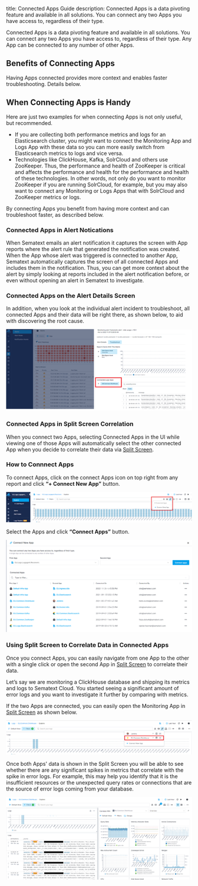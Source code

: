 title: Connected Apps Guide
description: Connected Apps is a data pivoting feature and available in all solutions. You can connect any two Apps you have access to, regardless of their type.

Connected Apps is a data pivoting feature and available in all solutions. You can connect any two Apps you have access to, regardless of their type.  Any App can be connected to any number of other Apps.

## Benefits of Connecting Apps

Having Apps connected provides more context and enables faster troubleshooting.  Details below.

## When Connecting Apps is Handy

Here are just two examples for when connecting Apps is not only useful, but recommended.

- If you are collecting both performance metrics and logs for an Elasticsearch cluster, you might want to connect the Monitoring App and Logs App with these data so you can more easily switch from Elasticsearch metrics to logs and vice versa.
- Technologies like ClickHouse, Kafka, SolrCloud and others use ZooKeeper.  Thus, the performance and health of ZooKeeper is critical and affects the performance and health for the performance and health of these technologies.  In other words, not only do you want to monitor ZooKeeper if you are running SolrCloud, for example, but you may also want to connect any Monitoring or Logs Apps that with SolrCloud and ZooKeeper metrics or logs.

By connecting Apps you benefit from having more context and can troubleshoot faster, as described below.


### Connected Apps in Alert Notications

When Sematext emails an alert notification it captures the screen with App reports where the alert rule that generated the notification was created.  When the App whose alert was triggered is connected to another App, Sematext automatically captures the screen of all connected Apps and includes them in the notification.  Thus, you can get more context about the alert by simply looking at reports included in the alert notification before, or even without opening an alert in Sematext to investigate.

### Connected Apps on the Alert Details Screen

In addition, when you look at the individual alert incident to troubleshoot, all connected Apps and their data will be right there, as shown below, to aid with discovering the root cause.

![Sematext Cloud Connected Apps - Connected Apps Alerts](../images/guide/connected-apps/connected-apps-alerts.png)

### Connected Apps in Split Screen Correlation

When you connect two Apps, selecting Connected Apps in the UI while viewing one of those Apps will automatically select the other connected App when you decide to correlate their data via [Split Screen](https://sematext.com/docs/guide/split-screen/).

### How to Connnect Apps

To connect Apps, click on the connect Apps icon on top right from any report and click **“+ Connect New App”** button.

![Sematext Cloud Connected Apps - Connect Apps Drop Down](../images/guide/connected-apps/connect-apps-dropdown.png)

Select the Apps and click **“Connect Apps”** button.

![Sematext Cloud Connected Apps - Connected Apps Page](../images/guide/connected-apps/connect-apps-page.png)

### Using Split Screen to Correlate Data in Connected Apps

Once you connect Apps, you can easily navigate from one App to the other with a single click or open the second App in [Split Screen](https://sematext.com/docs/guide/split-screen/) to correlate their data.

Let’s say we are monitoring a ClickHouse database and shipping its metrics and logs to Sematext Cloud. You started seeing a significant amount of error logs and you want to investigate it further by comparing with metrics.

If the two Apps are connected, you can easily open the Monitoring App in [Split Screen](https://sematext.com/docs/guide/split-screen/) as shown below.

![Sematext Cloud Connected Apps - Connected Apps Drop Down](../images/guide/connected-apps/connected-apps-dropdown.png)


Once both Apps' data is shown in the Split Screen you will be able to see whether there are any significant spikes in metrics that correlate with the spike in error logs.  For example, this may help you identify that it is the insufficient resources or the unexpected query rates or connections that are the source of error logs coming from your database.

![Sematext Cloud Connected Apps - Connected Apps Split Screen](../images/guide/connected-apps/connected-apps-split-screen.png)

